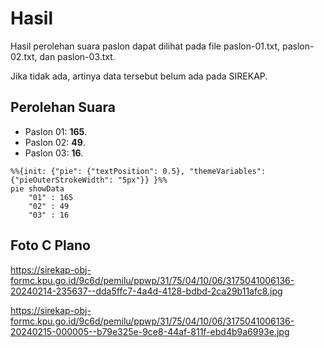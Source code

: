 # Hasil

Hasil perolehan suara paslon dapat dilihat pada file paslon-01.txt, paslon-02.txt, dan paslon-03.txt.

Jika tidak ada, artinya data tersebut belum ada pada SIREKAP.

## Perolehan Suara

 * Paslon 01: **165**.
 * Paslon 02: **49**.
 * Paslon 03: **16**.

```mermaid
%%{init: {"pie": {"textPosition": 0.5}, "themeVariables": {"pieOuterStrokeWidth": "5px"}} }%%
pie showData
    "01" : 165
    "02" : 49
    "03" : 16
```
## Foto C Plano

https://sirekap-obj-formc.kpu.go.id/9c6d/pemilu/ppwp/31/75/04/10/06/3175041006136-20240214-235637--dda5ffc7-4a4d-4128-bdbd-2ca29b11afc8.jpg

https://sirekap-obj-formc.kpu.go.id/9c6d/pemilu/ppwp/31/75/04/10/06/3175041006136-20240215-000005--b79e325e-9ce8-44af-811f-ebd4b9a6993e.jpg
